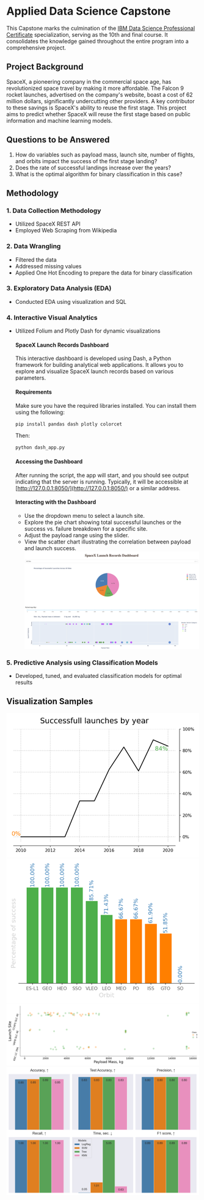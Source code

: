 # Applied Data Science Capstone

This Capstone marks the culmination of the [IBM Data Science Professional Certificate](https://www.coursera.org/professional-certificates/ibm-data-science) specialization, serving as the 10th and final course. It consolidates the knowledge gained throughout the entire program into a comprehensive project.

## Project Background

SpaceX, a pioneering company in the commercial space age, has revolutionized space travel by making it more affordable. The Falcon 9 rocket launches, advertised on the company's website, boast a cost of 62 million dollars, significantly undercutting other providers. A key contributor to these savings is SpaceX's ability to reuse the first stage. This project aims to predict whether SpaceX will reuse the first stage based on public information and machine learning models.

## Questions to be Answered

1. How do variables such as payload mass, launch site, number of flights, and orbits impact the success of the first stage landing?
2. Does the rate of successful landings increase over the years?
3. What is the optimal algorithm for binary classification in this case?

## Methodology

### 1. Data Collection Methodology

- Utilized SpaceX REST API
- Employed Web Scraping from Wikipedia

### 2. Data Wrangling

- Filtered the data
- Addressed missing values
- Applied One Hot Encoding to prepare the data for binary classification

### 3. Exploratory Data Analysis (EDA)

- Conducted EDA using visualization and SQL

### 4. Interactive Visual Analytics

- Utilized Folium and Plotly Dash for dynamic visualizations
    #### SpaceX Launch Records Dashboard

  This interactive dashboard is developed using Dash, a Python framework for building analytical web applications. It allows you to explore and visualize SpaceX launch records based on various parameters.
  
  #### Requirements
  
  Make sure you have the required libraries installed. You can install them using the following:
  
  ```bash
  pip install pandas dash plotly colorcet
  ```
  Then:
  ```bash
  python dash_app.py
  ```
  #### Accessing the Dashboard
  After running the script, the app will start, and you should see output indicating that the server is running. Typically, it will be accessible at [http://127.0.0.1:8050/](http://127.0.0.1:8050/) or a similar address.
  
  #### Interacting with the Dashboard
  * Use the dropdown menu to select a launch site.
  * Explore the pie chart showing total successful launches or the success vs. failure breakdown for a specific site.
  * Adjust the payload range using the slider.
  * View the scatter chart illustrating the correlation between payload and launch success.
    ![Dash app](./EDA_plots/spacex_dash_app_screenshot2.png)

### 5. Predictive Analysis using Classification Models

- Developed, tuned, and evaluated classification models for optimal results

## Visualization Samples

![Success Rate by Year](./EDA_plots/eda_dataviz_success_by_year_plot.png)
![Success Rate by Orbit](./EDA_plots/eda_dataviz_success_by_orbit.png)
![Launch Site vs Payload Mass](./EDA_plots/eda_dataviz_launchsite_vs_payloadmass_plot.png)
![Selecting the Optimal Model](./EDA_plots/accuracy_comparison.png)
